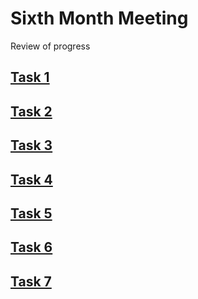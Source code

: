# Sixth Month Meeting 
  
Review of progress

## [Task 1](https://github.com/flr/mydas/wiki/task1-summary)

## [Task 2](https://github.com/flr/mydas/wiki/task2-summary)

## [Task 3](https://github.com/flr/mydas/wiki/task3-summary)

## [Task 4](https://github.com/flr/mydas/wiki/task4-summary)

## [Task 5](https://github.com/flr/mydas/wiki/task5-summary)

## [Task 6](https://github.com/flr/mydas/wiki/task6-summary)

## [Task 7](https://github.com/flr/mydas/wiki/task7-summary)
